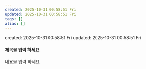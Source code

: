 ```yaml
---
created: 2025-10-31 00:58:51 Fri
updated: 2025-10-31 00:58:51 Fri
tags: []
alias: []
---
```


created: 2025-10-31 00:58:51 Fri
updated: 2025-10-31 00:58:51 Fri

#### 제목을 입력 하세요


내용을 입력 하세요
